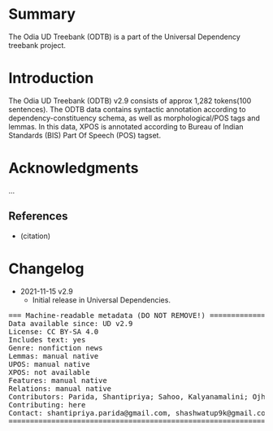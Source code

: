 # Summary

The Odia UD Treebank (ODTB) is a part of the Universal Dependency treebank project.

# Introduction

The Odia UD Treebank (ODTB) v2.9 consists of approx 1,282 tokens(100 sentences). The ODTB data contains syntactic annotation according to dependency-constituency schema, as well as morphological/POS tags and lemmas. In this data, XPOS is annotated according to Bureau of Indian Standards (BIS) Part Of Speech (POS) tagset.

# Acknowledgments

...

## References

* (citation)


# Changelog

* 2021-11-15 v2.9
  * Initial release in Universal Dependencies.


<pre>
=== Machine-readable metadata (DO NOT REMOVE!) ================================
Data available since: UD v2.9
License: CC BY-SA 4.0
Includes text: yes
Genre: nonfiction news
Lemmas: manual native
UPOS: manual native
XPOS: not available
Features: manual native
Relations: manual native
Contributors: Parida, Shantipriya; Sahoo, Kalyanamalini; Ojha, Atul Kr.; Sahoo, Saraswati; Dash, Satya Ranjan; Dash, Bijayalaxmi
Contributing: here
Contact: shantipriya.parida@gmail.com, shashwatup9k@gmail.com, sdashfca@kiit.ac.in, kalyani.eflu@gmail.com, sahoosaraswati455@gmail.com, rudrabijayalaxmi@gmail.com
===============================================================================
</pre>
